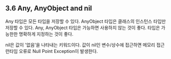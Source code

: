 ## 3.6 Any, AnyObject and nil
Any 타입은 모든 타입을 저장할 수 있다.
AnyObject 타입은 클래스의 인스턴스 타입만 저장할 수 있다.
Any, AnyObject 타입은 가능하면 사용하지 않는 것이 좋다. 타입은 가능한한 명확하게 지정하는 것이 좋다.

nil은 값이 '없음'을 나타내는 키워드이다.
값이 nil인 변수/상수에 접근하면 메모리 접근 런타임 오류로 Null Point Exception이 발생한다.
